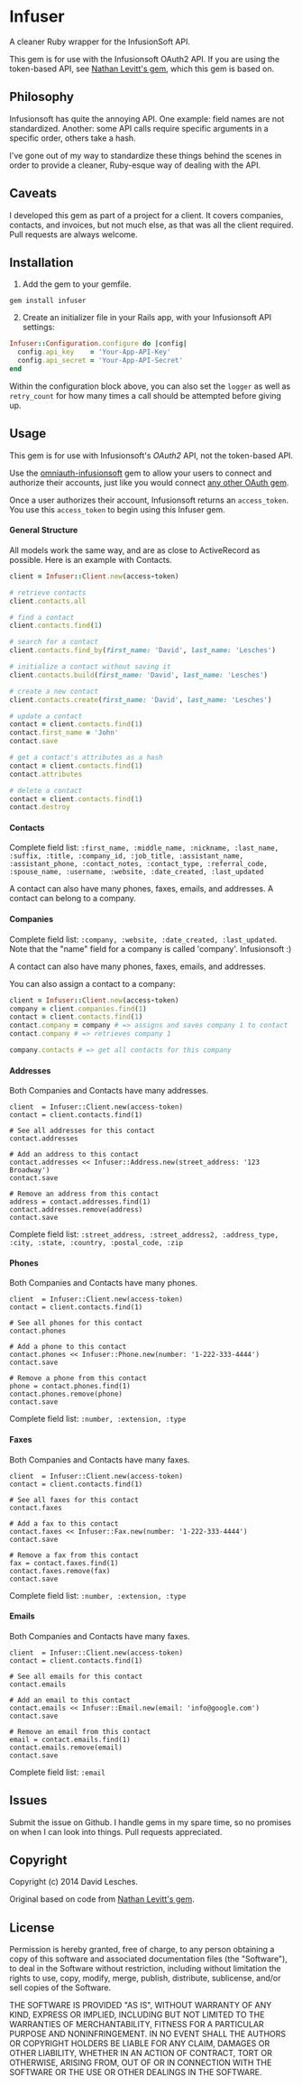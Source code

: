 # Infuser

A cleaner Ruby wrapper for the InfusionSoft API.

This gem is for use with the Infusionsoft OAuth2 API. If you are using the token-based API, see [Nathan Levitt's gem](https://github.com/nateleavitt/infusionsoft), which this gem is based on.

## Philosophy

Infusionsoft has quite the annoying API. One example: field names are not standardized. Another: some API calls require specific arguments in a specific order, others take a hash.

I've gone out of my way to standardize these things behind the scenes in order to provide a cleaner, Ruby-esque way of dealing with the API.

## Caveats

I developed this gem as part of a project for a client. It covers companies, contacts, and invoices, but not much else, as that was all the client required. Pull requests are always welcome.

## Installation
1. Add the gem to your gemfile.

```
gem install infuser
```

2. Create an initializer file in your Rails app, with your Infusionsoft API settings:

```ruby
Infuser::Configuration.configure do |config|
  config.api_key    = 'Your-App-API-Key'
  config.api_secret = 'Your-App-API-Secret'
end
```

Within the configuration block above, you can also set the `logger` as well as `retry_count` for how many times a call should be attempted before giving up.

## Usage

This gem is for use with Infusionsoft's *OAuth2* API, not the token-based API.

Use the [omniauth-infusionsoft](https://github.com/l1h3r/omniauth-infusionsoft) gem to allow your users to connect and authorize their accounts, just like you would connect [any other OAuth gem](http://railscasts.com/episodes/360-facebook-authentication).

Once a user authorizes their account, Infusionsoft returns an `access_token`. You use this `access_token` to begin using this Infuser gem.

#### General Structure

All models work the same way, and are as close to ActiveRecord as possible. Here is an example with Contacts.

```ruby
client = Infuser::Client.new(access-token)

# retrieve contacts
client.contacts.all

# find a contact
client.contacts.find(1)

# search for a contact
client.contacts.find_by(first_name: 'David', last_name: 'Lesches')

# initialize a contact without saving it
client.contacts.build(first_name: 'David', last_name: 'Lesches')

# create a new contact
client.contacts.create(first_name: 'David', last_name: 'Lesches')

# update a contact
contact = client.contacts.find(1)
contact.first_name = 'John'
contact.save

# get a contact's attributes as a hash
contact = client.contacts.find(1)
contact.attributes

# delete a contact
contact = client.contacts.find(1)
contact.destroy
```

#### Contacts

Complete field list: `:first_name, :middle_name, :nickname, :last_name, :suffix, :title, :company_id, :job_title, :assistant_name, :assistant_phone, :contact_notes, :contact_type, :referral_code, :spouse_name, :username, :website, :date_created, :last_updated`

A contact can also have many phones, faxes, emails, and addresses. A contact can belong to a company.

#### Companies

Complete field list: `:company, :website, :date_created, :last_updated`. Note that the "name" field for a company is called 'company'. Infusionsoft :)

A contact can also have many phones, faxes, emails, and addresses.

You can also assign a contact to a company:

```ruby
client = Infuser::Client.new(access-token)
company = client.companies.find(1)
contact = client.contacts.find(1)
contact.company = company # => assigns and saves company 1 to contact
contact.company # => retrieves company 1

company.contacts # => get all contacts for this company
```

#### Addresses

Both Companies and Contacts have many addresses.

```
client  = Infuser::Client.new(access-token)
contact = client.contacts.find(1)

# See all addresses for this contact
contact.addresses

# Add an address to this contact
contact.addresses << Infuser::Address.new(street_address: '123 Broadway')
contact.save

# Remove an address from this contact
address = contact.addresses.find(1)
contact.addresses.remove(address)
contact.save
```

Complete field list: `:street_address, :street_address2, :address_type, :city, :state, :country, :postal_code, :zip`

#### Phones

Both Companies and Contacts have many phones.

```
client  = Infuser::Client.new(access-token)
contact = client.contacts.find(1)

# See all phones for this contact
contact.phones

# Add a phone to this contact
contact.phones << Infuser::Phone.new(number: '1-222-333-4444')
contact.save

# Remove a phone from this contact
phone = contact.phones.find(1)
contact.phones.remove(phone)
contact.save
```

Complete field list: `:number, :extension, :type`

#### Faxes

Both Companies and Contacts have many faxes.

```
client  = Infuser::Client.new(access-token)
contact = client.contacts.find(1)

# See all faxes for this contact
contact.faxes

# Add a fax to this contact
contact.faxes << Infuser::Fax.new(number: '1-222-333-4444')
contact.save

# Remove a fax from this contact
fax = contact.faxes.find(1)
contact.faxes.remove(fax)
contact.save
```

Complete field list: `:number, :extension, :type`

#### Emails

Both Companies and Contacts have many faxes.

```
client  = Infuser::Client.new(access-token)
contact = client.contacts.find(1)

# See all emails for this contact
contact.emails

# Add an email to this contact
contact.emails << Infuser::Email.new(email: 'info@google.com')
contact.save

# Remove an email from this contact
email = contact.emails.find(1)
contact.emails.remove(email)
contact.save
```

Complete field list: `:email`




## Issues
Submit the issue on Github. I handle gems in my spare time, so no promises on when I can look into things. Pull requests appreciated.

## Copyright
Copyright (c) 2014 David Lesches.

Original based on code from [Nathan Levitt's gem](https://github.com/nateleavitt/infusionsoft).

## License
Permission is hereby granted, free of charge, to any person obtaining a copy of this software and associated documentation files (the "Software"), to deal in the Software without restriction, including without limitation the rights to use, copy, modify, merge, publish, distribute, sublicense, and/or sell copies of the Software.

THE SOFTWARE IS PROVIDED "AS IS", WITHOUT WARRANTY OF ANY KIND, EXPRESS OR IMPLIED, INCLUDING BUT NOT LIMITED TO THE WARRANTIES OF MERCHANTABILITY, FITNESS FOR A PARTICULAR PURPOSE AND NONINFRINGEMENT. IN NO EVENT SHALL THE AUTHORS OR COPYRIGHT HOLDERS BE LIABLE FOR ANY CLAIM, DAMAGES OR OTHER LIABILITY, WHETHER IN AN ACTION OF CONTRACT, TORT OR OTHERWISE, ARISING FROM, OUT OF OR IN CONNECTION WITH THE SOFTWARE OR THE USE OR OTHER DEALINGS IN THE SOFTWARE.